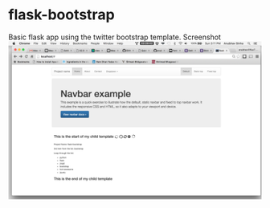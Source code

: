 # flask-bootstrap
Basic flask app using the twitter bootstrap template.
Screenshot
![screenshot](https://raw.githubusercontent.com/dimitris1ps/flaskApp/main/screenshot.png "screenshot")
